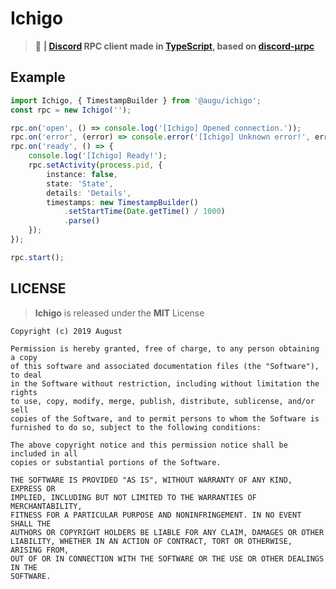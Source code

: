 # Ichigo
> :love_letter: **| [Discord](https://discordapp.com) RPC client made in [TypeScript](https://typescriptlang.org), based on [discord-µrpc](https://github.com/rellfy/discord-urpc)**

## Example
```ts
import Ichigo, { TimestampBuilder } from '@augu/ichigo';
const rpc = new Ichigo('');

rpc.on('open', () => console.log('[Ichigo] Opened connection.'));
rpc.on('error', (error) => console.error('[Ichigo] Unknown error!', error));
rpc.on('ready', () => {
    console.log('[Ichigo] Ready!');
    rpc.setActivity(process.pid, {
        instance: false,
        state: 'State',
        details: 'Details',
        timestamps: new TimestampBuilder()
            .setStartTime(Date.getTime() / 1000)
            .parse()
    });
});

rpc.start();
```

## LICENSE
> **Ichigo** is released under the **MIT** License

```
Copyright (c) 2019 August

Permission is hereby granted, free of charge, to any person obtaining a copy
of this software and associated documentation files (the "Software"), to deal
in the Software without restriction, including without limitation the rights
to use, copy, modify, merge, publish, distribute, sublicense, and/or sell
copies of the Software, and to permit persons to whom the Software is
furnished to do so, subject to the following conditions:

The above copyright notice and this permission notice shall be included in all
copies or substantial portions of the Software.

THE SOFTWARE IS PROVIDED "AS IS", WITHOUT WARRANTY OF ANY KIND, EXPRESS OR
IMPLIED, INCLUDING BUT NOT LIMITED TO THE WARRANTIES OF MERCHANTABILITY,
FITNESS FOR A PARTICULAR PURPOSE AND NONINFRINGEMENT. IN NO EVENT SHALL THE
AUTHORS OR COPYRIGHT HOLDERS BE LIABLE FOR ANY CLAIM, DAMAGES OR OTHER
LIABILITY, WHETHER IN AN ACTION OF CONTRACT, TORT OR OTHERWISE, ARISING FROM,
OUT OF OR IN CONNECTION WITH THE SOFTWARE OR THE USE OR OTHER DEALINGS IN THE
SOFTWARE.
```
